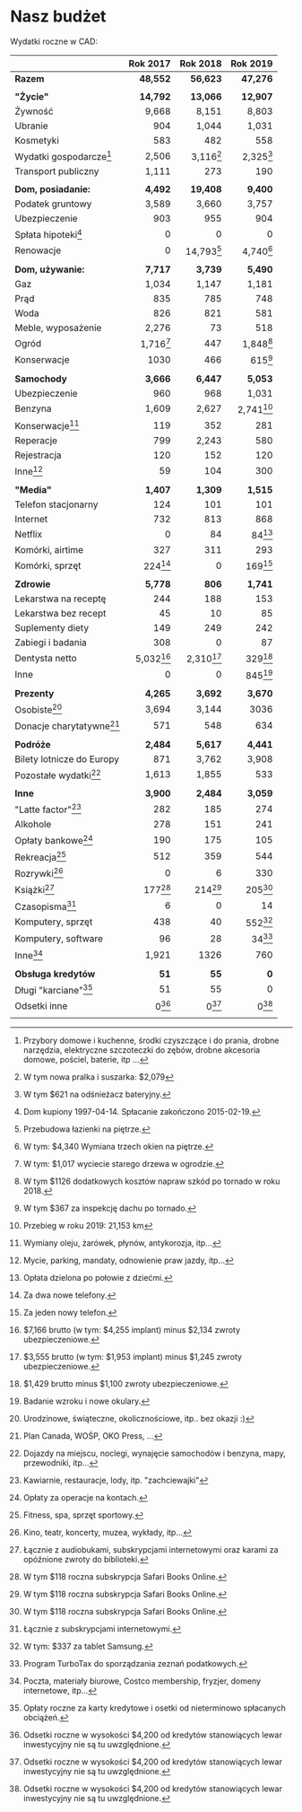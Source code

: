 # Nasz budżet

Wydatki roczne w CAD:

|                                | Rok 2017          | Rok 2018          | Rok 2019            |
| ---                            | --:               | --:               | --:                 |
| **Razem**                      | **48,552**        | **56,623**        | **47,276**          |
|                                |                   |                   |                     |
| **"Życie"**                    | **14,792**        | **13,066**        | **12,907**          |
| Żywność                        | 9,668             | 8,151             | 8,803               |
| Ubranie                        | 904               | 1,044             | 1,031               |
| Kosmetyki                      | 583               | 482               | 558                 |
| Wydatki gospodarcze[^wydgosp]  | 2,506             | 3,116[^gosp2018]  | 2,325[^gospodarcze] |
| Transport publiczny            | 1,111             | 273               | 190                 |
|                                |                   |                   |                     |
| **Dom, posiadanie:**           | **4,492**         | **19,408**        | **9,400**           |
| Podatek gruntowy               | 3,589             | 3,660             | 3,757               |
| Ubezpieczenie                  | 903               | 955               | 904                 |
| Spłata hipoteki[^hipoteka]     | 0                 | 0                 | 0                   |
| Renowacje                      | 0                 | 14,793[^reno2018] | 4,740[^renowacje]   |
|                                |                   |                   |                     |
| **Dom, używanie:**             | **7,717**         | **3,739**         | **5,490**           |
| Gaz                            | 1,034             | 1,147             | 1,181               |
| Prąd                           | 835               | 785               | 748                 |
| Woda                           | 826               | 821               | 581                 |
| Meble, wyposażenie             | 2,276             | 73                | 518                 |
| Ogród                          | 1,716[^ogrod2017] | 447               | 1,848[^ogrod]       |
| Konserwacje                    | 1030              | 466               | 615[^konserwacje]   |
|                                |                   |                   |                     |
| **Samochody**                  | **3,666**         | **6,447**         | **5,053**           |
| Ubezpieczenie                  | 960               | 968               | 1,031               |
| Benzyna                        | 1,609             | 2,627             | 2,741[^benzyna]     |
| Konserwacje[^samochodkons]     | 119               | 352               | 281                 |
| Reperacje                      | 799               | 2,243             | 580                 |
| Rejestracja                    | 120               | 152               | 120                 |
| Inne[^samochodinne]            | 59                | 104               | 300                 |
|                                |                   |                   |                     |
| **"Media"**                    | **1,407**         | **1,309**         | **1,515**           |
| Telefon stacjonarny            | 124               | 101               | 101                 |
| Internet                       | 732               | 813               | 868                 |
| Netflix                        | 0                 | 84                | 84[^netflix]        |
| Komórki, airtime               | 327               | 311               | 293                 |
| Komórki, sprzęt                | 224[^komsp2017]   | 0                 | 169[^komorkisprzet] |
|                                |                   |                   |                     |
| **Zdrowie**                    | **5,778**         | **806**           | **1,741**           |
| Lekarstwa na receptę           | 244               | 188               | 153                 |
| Lekarstwa bez recept           | 45                | 10                | 85                  |
| Suplementy diety               | 149               | 249               | 242                 |
| Zabiegi i badania              | 308               | 0                 | 87                  |
| Dentysta netto                 | 5,032[^dent2017]  | 2,310[^dent2018]  | 329[^dentysta]      |
| Inne                           | 0                 | 0                 | 845[^lekinne]       |
|                                |                   |                   |                     |
| **Prezenty**                   | **4,265**         | **3,692**         | **3,670**           |
| Osobiste[^prezentyosobiste]    | 3,694             | 3,144             | 3036                |
| Donacje charytatywne[^donacje] | 571               | 548               | 634                 |
|                                |                   |                   |                     |
| **Podróże**                    | **2,484**         | **5,617**         | **4,441**           |
| Bilety lotnicze do Europy      | 871               | 3,762             | 3,908               |
| Pozostałe wydatki[^podrinne]   | 1,613             | 1,855             | 533                 |
|                                |                   |                   |                     |
| **Inne**                       | **3,900**         | **2,484**         | **3,059**           |
| "Latte factor"[^latte]         | 282               | 185               | 274                 |
| Alkohole                       | 278               | 151               | 241                 |
| Opłaty bankowe[^bankowe]       | 190               | 175               | 105                 |
| Rekreacja[^rekreacja]          | 512               | 359               | 544                 |
| Rozrywki[^rozrywki]            | 0                 | 6                 | 330                 |
| Książki[^ksiazki]              | 177[^safaribooks] | 214[^safaribooks] | 205[^safaribooks]   |
| Czasopisma[^czasopisma]        | 6                 | 0                 | 14                  |
| Komputery, sprzęt              | 438               | 40                | 552[^kompsprzet]    |
| Komputery, software            | 96                | 28                | 34[^software]       |
| Inne[^inneinne]                | 1,921             | 1326              | 760                 |
|                                |                   |                   |                     |
| **Obsługa kredytów**           | **51**            | **55**            | **0**               |
| Długi "karciane"[^karciane]    | 51                | 55                | 0                   |
| Odsetki inne                   | 0[^odsinne]       | 0[^odsinne]       | 0[^odsinne]         |
|                                |                   |                   |                     |


[^wydgosp]: Przybory domowe i kuchenne, środki czyszczące i do prania, drobne narzędzia, elektryczne szczoteczki do zębów, drobne akcesoria domowe, pościel, baterie, itp ...
[^gospodarcze]: W tym $621 na odśnieżacz bateryjny.
[^gosp2018]: W tym nowa pralka i suszarka: $2,079
[^ogrod]: W tym $1126 dodatkowych kosztów napraw szkód po tornado w roku 2018.
[^konserwacje]: W tym $367 za inspekcję dachu po tornado.
[^hipoteka]: Dom kupiony 1997-04-14. Spłacanie zakończono 2015-02-19.
[^renowacje]: W tym: $4,340 Wymiana trzech okien na piętrze.
[^reno2018]: Przebudowa łazienki na piętrze.
[^ogrod2017]: W tym: $1,017 wyciecie starego drzewa w ogrodzie.
[^netflix]: Opłata dzielona po połowie z dziećmi.
[^komorkisprzet]: Za jeden nowy telefon.
[^komsp2017]: Za dwa nowe telefony.
[^samochodkons]: Wymiany oleju, żarówek, płynów, antykorozja, itp...
[^samochodinne]: Mycie, parking, mandaty, odnowienie praw jazdy, itp...
[^latte]: Kawiarnie, restauracje, lody, itp. "zachciewajki"
[^bankowe]: Opłaty za operacje na kontach.
[^rekreacja]: Fitness, spa, sprzęt sportowy.
[^rozrywki]: Kino, teatr, koncerty, muzea, wykłady, itp...
[^ksiazki]: Łącznie z audiobukami, subskrypcjami internetowymi oraz karami za opóźnione zwroty do biblioteki.
[^safaribooks]: W tym $118 roczna subskrypcja Safari Books Online.
[^czasopisma]: Łącznie z subskrypcjami internetowymi.
[^kompsprzet]: W tym: $337 za tablet Samsung.
[^software]: Program TurboTax do sporządzania zeznań podatkowych.
[^inneinne]: Poczta, materiały biurowe, Costco membership, fryzjer, domeny internetowe, itp...
[^dentysta]: $1,429 brutto minus $1,100 zwroty ubezpieczeniowe.
[^dent2018]: $3,555 brutto (w tym: $1,953 implant) minus $1,245 zwroty ubezpieczeniowe.
[^dent2017]: $7,166 brutto (w tym: $4,255 implant) minus $2,134 zwroty ubezpieczeniowe.
[^lekinne]: Badanie wzroku i nowe okulary.
[^prezentyosobiste]: Urodzinowe, świąteczne, okolicznościowe, itp.. bez okazji :)
[^donacje]: Plan Canada, WOŚP, OKO Press, ...
[^podrinne]: Dojazdy na miejscu, noclegi, wynajęcie samochodów i benzyna, mapy, przewodniki, itp...
[^benzyna]: Przebieg w roku 2019: 21,153 km
[^karciane]: Opłaty roczne za karty kredytowe i osetki od nieterminowo spłacanych obciążeń.
[^odsinne]: Odsetki roczne w wysokości $4,200 od kredytów stanowiących lewar inwestycyjny nie są tu uwzględnione.


